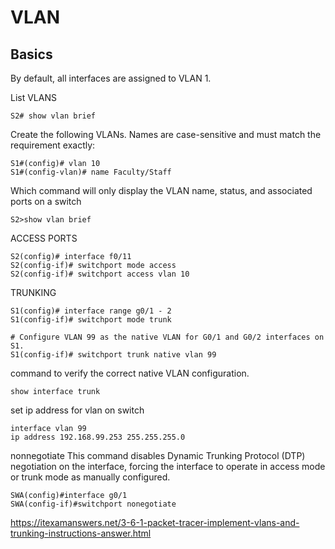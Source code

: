 # VLAN

## Basics

By default, all interfaces are assigned to VLAN 1.

List VLANS
```
S2# show vlan brief
```


Create the following VLANs. Names are case-sensitive and must match the requirement exactly:
```
S1#(config)# vlan 10
S1#(config-vlan)# name Faculty/Staff
```

Which command will only display the VLAN name, status, and associated ports on a switch
```
S2>show vlan brief
```

ACCESS PORTS
```
S2(config)# interface f0/11
S2(config-if)# switchport mode access
S2(config-if)# switchport access vlan 10
```

TRUNKING
```
S1(config)# interface range g0/1 - 2
S1(config-if)# switchport mode trunk

# Configure VLAN 99 as the native VLAN for G0/1 and G0/2 interfaces on S1.
S1(config-if)# switchport trunk native vlan 99
```

command to verify the correct native VLAN configuration.
```
show interface trunk
```

set ip address for vlan on switch
```
interface vlan 99
ip address 192.168.99.253 255.255.255.0
```

nonnegotiate
This command disables Dynamic Trunking Protocol (DTP) negotiation on the interface, forcing the interface to operate in access mode or trunk mode as manually configured.
```
SWA(config)#interface g0/1
SWA(config-if)#switchport nonegotiate
```

https://itexamanswers.net/3-6-1-packet-tracer-implement-vlans-and-trunking-instructions-answer.html













